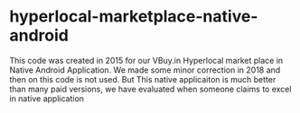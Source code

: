 # hyperlocal-marketplace-native-android
This code was created in 2015 for our VBuy.in Hyperlocal market place in Native Android Application. We made some minor correction in 2018 and then on this code is not used. But This native applicaiton is much better than many paid versions, we have evaluated when someone claims to excel in native application

